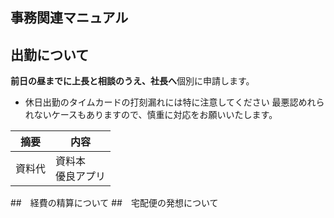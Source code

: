 ## 事務関連マニュアル
## 出勤について
**前日の昼までに上長と相談のうえ、社長へ**個別に申請します。


- 休日出勤のタイムカードの打刻漏れには特に注意してください
最悪認めれられないケースもありますので、慎重に対応をお願いいたします。

|摘要 |内容
|--|--
|資料代 |資料本<br>優良アプリ


##　経費の精算について
##　宅配便の発想について